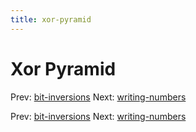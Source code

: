 ```yaml
---
title: xor-pyramid
---
```




# Xor Pyramid

Prev: [bit-inversions](bit-inversions.md) Next:
[writing-numbers](writing-numbers.md)

Prev: [bit-inversions](bit-inversions.md) Next:
[writing-numbers](writing-numbers.md)
